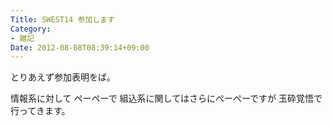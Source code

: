 ```yaml
---
Title: SWEST14 参加します
Category:
- 雑記
Date: 2012-08-08T08:39:14+09:00
---
```




とりあえず参加表明をば。

情報系に対して ペーペーで
組込系に関してはさらにぺーぺーですが 玉砕覚悟で行ってきます。

